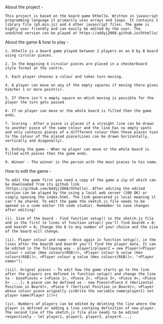 About the project - 
    
    This project is based on the board game Othello. Written in javascript programming language it primarily uses arrays and loops. It contains 1 library file (p5.min.js) and 4 other javascript files. The game is highly user friendly and can easily be edited by the user. The unedited version can be played at https://addyj2008.github.io/Othello/

About the game & how to play -
    
    1. Othello is a board game played between 2 players on an 8 by 8 board using circular pieces.
    
    2. In the begining 4 circular pieces are placed in a checkerboard style format at the centre.
    
    3. Each player chooses a colour and takes turn moving.
    
    4. A player can move on any of the empty squares if moving there gives him/her 1 or more point(s).
    
    5. If there isn't a empty square on which moving is possible for the player the turn gets passed
    
    6. If no player can move or the whole board is filled then the game ends.
   
    7. Scoring - After a piece is placed if a straight line can be drawn to another piece of the same colour and the line has no empty spots and only contains pieces of a diffferent colour then those pieces tusn to the colour of the placed piece(Lines can be drawn horizontally, vertically and diagonally).
    
    8. Ending the game - When no player can move or the whole board is filled with pieces then the game ends.
    
    9. Winner - The winner is the person with the most pieces to his name.

How to edit the game - 

    To edit the game first you need a copy of the game a zip of which can be downloaded from its github link (https://github.com/Addyj2008/Othello). After editing the edited version can be played by the using a local web server (200 OK) or simply opening the index.html. The link generated is local meaning it can't be shared. To edit the game the sketch.js file needs to be opened in a code editor (VS code studio). Remember to save changes after editing!
    
    (i). Size of the board - Find function setup() in the sketch.js file and in the first to lines of function setup() you'll find boardX = 8; and boardY = 8; Change the 8 to any number of your choice and the size of the board will change.
    
    (ii). Player colour and name - Once again in function setup(), in the lines after the boardX and boardY you'll find the player data. It can be edited in the following way - player1/player2 = new Player(<Player colour r value (Hex colours(RGB))>, <Player colour b value (Hex colours(RGB))>, <Player colour g value (Hex colours(RGB))>, "<Player name>");
    
    (iii). Orignal pieces - To edit how the game starts go to the line after the players are defined in function setup() and change the line to - basePieces = [<Piece 1>, <Piece 2>, <Piece 3>, <Piece 4>, <Piece 5> ....]; A piece can be defined as - new Piece(<Piece X (Horizontal Position in Board)>, <Piece Y (Vertical Position in Board)>, <Player whose colour piece orignally is(Write the variable name(player1) not player name(Player 1))>)
    
    (iv). Numbers af players can be edited by deleting the line where the player is defined or adding a line containg definition of new player. The second line of the sketch.js file also needs to be edited respectively - let player1, player2, player3, player4....;
